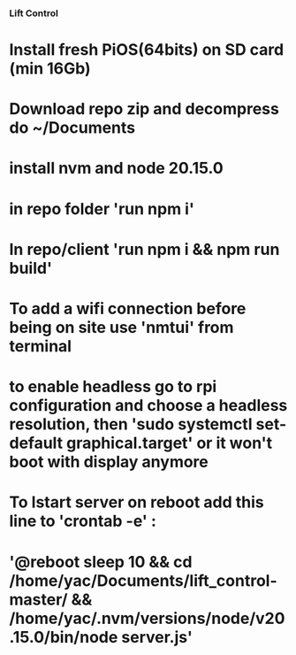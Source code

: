 ### Lift Control

# Install fresh PiOS(64bits) on SD card (min 16Gb)

# Download repo zip and decompress do ~/Documents

# install nvm and node 20.15.0

# in repo folder 'run npm i'

# In repo/client 'run npm i && npm run build'

# To add a wifi connection before being on site use 'nmtui' from terminal

# to enable headless go to rpi configuration and choose a headless resolution, then 'sudo systemctl set-default graphical.target' or it won't boot with display anymore

# To lstart server on reboot add this line to 'crontab -e' :
# '@reboot sleep 10 && cd /home/yac/Documents/lift_control-master/ && /home/yac/.nvm/versions/node/v20.15.0/bin/node server.js'